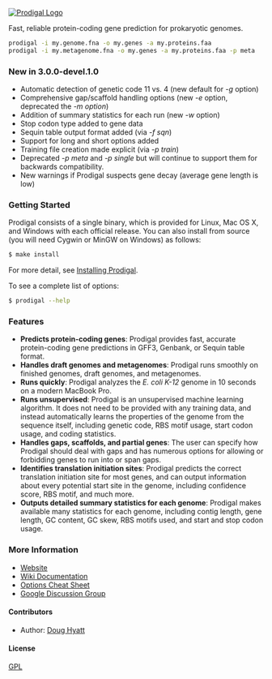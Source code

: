 [![Prodigal Logo](http://i57.tinypic.com/n3rygn.png)](http://prodigal.ornl.gov/)

  Fast, reliable protein-coding gene prediction for prokaryotic genomes.

```bash
prodigal -i my.genome.fna -o my.genes -a my.proteins.faa
prodigal -i my.metagenome.fna -o my.genes -a my.proteins.faa -p meta
```

### New in 3.0.0-devel.1.0

  * Automatic detection of genetic code 11 vs. 4 (new default for *-g* option)
  * Comprehensive gap/scaffold handling options (new *-e* option, deprecated the *-m option*)
  * Addition of summary statistics for each run (new *-w* option)
  * Stop codon type added to gene data
  * Sequin table output format added (via *-f sqn*)
  * Support for long and short options added
  * Training file creation made explicit (via *-p train*)
  * Deprecated *-p meta* and *-p single* but will continue to support them for backwards compatibility.
  * New warnings if Prodigal suspects gene decay (average gene length is low)

### Getting Started

Prodigal consists of a single binary, which is provided for Linux, Mac OS X, and Windows with each official release.  You can also install from source (you will need Cygwin or MinGW on Windows) as follows:

```bash
$ make install
```

  For more detail, see [Installing Prodigal](https://www.github.com/hyattpd/Prodigal/wiki/installation).

  To see a complete list of options:

```bash
$ prodigal --help
```

### Features

  * **Predicts protein-coding genes**: Prodigal provides fast, accurate protein-coding gene predictions in GFF3, Genbank, or Sequin table format.
  * **Handles draft genomes and metagenomes**: Prodigal runs smoothly on finished genomes, draft genomes, and metagenomes.
  * **Runs quickly**: Prodigal analyzes the *E. coli K-12* genome in 10 seconds on a modern MacBook Pro.
  * **Runs unsupervised**: Prodigal is an unsupervised machine learning algorithm.  It does not need to be provided with any training data, and instead automatically learns the properties of the genome from the sequence itself, including genetic code, RBS motif usage, start codon usage, and coding statistics.
  * **Handles gaps, scaffolds, and partial genes**: The user can specify how Prodigal should deal with gaps and has numerous options for allowing or forbidding genes to run into or span gaps.
  * **Identifies translation initiation sites**: Prodigal predicts the correct translation initiation site for most genes, and can output information about every potential start site in the genome, including confidence score, RBS motif, and much more.
  * **Outputs detailed summary statistics for each genome**: Prodigal makes available many statistics for each genome, including contig length, gene length, GC content, GC skew, RBS motifs used, and start and stop codon usage.

### More Information

  * [Website](http://prodigal.ornl.gov/)
  * [Wiki Documentation](https://github.com/hyattpd/prodigal/wiki)
  * [Options Cheat Sheet](https://github.com/hyattpd/prodigal/wiki#cheat-sheet)
  * [Google Discussion Group](https://groups.google.com/group/prodigal-discuss)

#### Contributors

 * Author: [Doug Hyatt](https://github.com/hyattpd/)

#### License

  [GPL](LICENSE)
